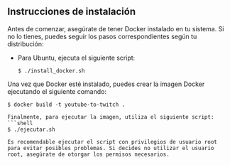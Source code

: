 ## Instrucciones de instalación

Antes de comenzar, asegúrate de tener Docker instalado en tu sistema. Si no lo tienes, puedes seguir los pasos correspondientes según tu distribución:

- Para Ubuntu, ejecuta el siguiente script:
  ```shell
  $ ./install_docker.sh

Una vez que Docker esté instalado, puedes crear la imagen Docker ejecutando el siguiente comando:
  ```shell
$ docker build -t youtube-to-twitch .

Finalmente, para ejecutar la imagen, utiliza el siguiente script:
  ```shell
$ ./ejecutar.sh

Es recomendable ejecutar el script con privilegios de usuario root para evitar posibles problemas. Si decides no utilizar el usuario root, asegúrate de otorgar los permisos necesarios.

